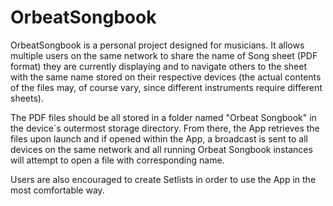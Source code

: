 # OrbeatSongbook

OrbeatSongbook is a personal project designed for musicians. It allows multiple users on the same network to share the name of Song sheet (PDF format) they are currently displaying and to navigate others to the sheet with the same name stored on their respective devices (the actual contents of the files may, of course vary, since different instruments require different sheets). 

The PDF files should be all stored in a folder named "Orbeat Songbook" in the device`s outermost storage directory. From there, the App retrieves the files upon launch and if opened within the App, a broadcast is sent to all devices on the same network and all running Orbeat Songbook instances will attempt to open a file with corresponding name. 

Users are also encouraged to create Setlists in order to use the App in the most comfortable way. 
